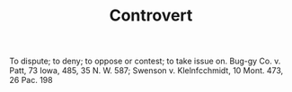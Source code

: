 ---
title: Controvert
letter: C
permalink: "/definitions/bld-controvert.html"
body: To dispute; to deny; to oppose or contest; to take issue on. Bug-gy Co. v. Patt,
  73 Iowa, 485, 35 N. W. 587; Swenson v. Klelnfcchmidt, 10 Mont. 473, 26 Pac. 198
published_at: '2018-07-07'
source: Black's Law Dictionary 2nd Ed (1910)
layout: post
---